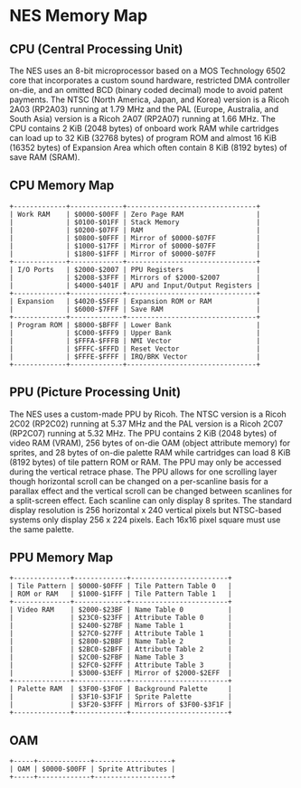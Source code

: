 # NES Memory Map

## CPU (Central Processing Unit)

The NES uses an 8-bit microprocessor based on a MOS Technology 6502 core that incorporates a custom sound hardware, restricted DMA controller on-die, and an omitted BCD (binary coded decimal) mode to avoid patent payments.  The NTSC (North America, Japan, and Korea) version is a Ricoh 2A03 (RP2A03) running at 1.79 MHz and the PAL (Europe, Australia, and South Asia) version is a Ricoh 2A07 (RP2A07) running at 1.66 MHz.  The CPU contains 2 KiB (2048 bytes) of onboard work RAM while cartridges can load up to 32 KiB (32768 bytes) of program ROM and almost 16 KiB (16352 bytes) of Expansion Area which often contain 8 KiB (8192 bytes) of save RAM (SRAM).

## CPU Memory Map

```text
+-------------+-------------+--------------------------------+
| Work RAM    | $0000-$00FF | Zero Page RAM                  |
|             | $0100-$01FF | Stack Memory                   |
|             | $0200-$07FF | RAM                            |
|             | $0800-$0FFF | Mirror of $0000-$07FF          |
|             | $1000-$17FF | Mirror of $0000-$07FF          |
|             | $1800-$1FFF | Mirror of $0000-$07FF          |
+-------------+-------------+--------------------------------+
| I/O Ports   | $2000-$2007 | PPU Registers                  |
|             | $2008-$3FFF | Mirrors of $2000-$2007         |
|             | $4000-$401F | APU and Input/Output Registers |
+-------------+-------------+--------------------------------+
| Expansion   | $4020-$5FFF | Expansion ROM or RAM           |
|             | $6000-$7FFF | Save RAM                       |
+-------------+-------------+--------------------------------+
| Program ROM | $8000-$BFFF | Lower Bank                     |
|             | $C000-$FFF9 | Upper Bank                     |
|             | $FFFA-$FFFB | NMI Vector                     |
|             | $FFFC-$FFFD | Reset Vector                   |
|             | $FFFE-$FFFF | IRQ/BRK Vector                 |
+-------------+-------------+--------------------------------+
```

## PPU (Picture Processing Unit)

The NES uses a custom-made PPU by Ricoh.  The NTSC version is a Ricoh 2C02 (RP2C02) running at 5.37 MHz and the PAL version is a Ricoh 2C07 (RP2C07) running at 5.32 MHz.  The PPU contains 2 KiB (2048 bytes) of video RAM (VRAM), 256 bytes of on-die OAM (object attribute memory) for sprites, and 28 bytes of on-die palette RAM while cartridges can load 8 KiB (8192 bytes) of tile pattern ROM or RAM.  The PPU may only be accessed during the vertical retrace phase.  The PPU allows for one scrolling layer though horizontal scroll can be changed on a per-scanline basis for a parallax effect and the vertical scroll can be changed between scanlines for a split-screen effect.  Each scanline can only display 8 sprites.  The standard display resolution is 256 horizontal x 240 vertical pixels but NTSC-based systems only display 256 x 224 pixels.  Each 16x16 pixel square must use the same palette.  

## PPU Memory Map

```text
+--------------+-------------+------------------------+
| Tile Pattern | $0000-$0FFF | Tile Pattern Table 0   |
| ROM or RAM   | $1000-$1FFF | Tile Pattern Table 1   |
+--------------+-------------+------------------------+
| Video RAM    | $2000-$23BF | Name Table 0           |
|              | $23C0-$23FF | Attribute Table 0      |
|              | $2400-$27BF | Name Table 1           |
|              | $27C0-$27FF | Attribute Table 1      |
|              | $2800-$2BBF | Name Table 2           |
|              | $2BC0-$2BFF | Attribute Table 2      |
|              | $2C00-$2FBF | Name Table 3           |
|              | $2FC0-$2FFF | Attribute Table 3      |
|              | $3000-$3EFF | Mirror of $2000-$2EFF  |
+--------------+-------------+------------------------+
| Palette RAM  | $3F00-$3F0F | Background Palette     |
|              | $3F10-$3F1F | Sprite Palette         |
|              | $3F20-$3FFF | Mirrors of $3F00-$3F1F |
+--------------+-------------+------------------------+
```

## OAM

```text
+-----+-------------+-------------------+
| OAM | $0000-$00FF | Sprite Attributes |
+-----+-------------+-------------------+
```
